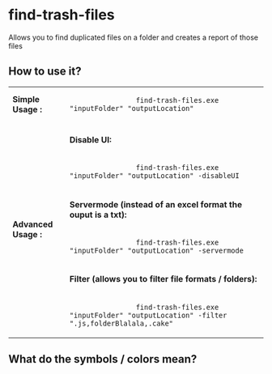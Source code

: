 # find-trash-files
Allows you to find duplicated files on a folder and creates a report of those files

<h2> How to use it? </h2>

<table>
    <tbody>
        <tr>
        <td>
            <b>Simple Usage :</b>
        </td>
        <td>
            <code>
                find-trash-files.exe "inputFolder" "outputLocation"
            </code>
        </td>
        </tr>
        <tr>
        <td>
            <b>Advanced Usage :</b>
        </td>
        <td>
            <h4>Disable UI:</h4>
            <code>
                find-trash-files.exe "inputFolder" "outputLocation" -disableUI
            </code>
            <h4>Servermode (instead of an excel format the ouput is a txt):</h4>
            <code>
                find-trash-files.exe "inputFolder" "outputLocation" -servermode
            </code>
            <h4>Filter (allows you to filter file formats / folders):</h4>
            <code>
                find-trash-files.exe "inputFolder" "outputLocation" -filter ".js,folderBlalala,.cake"
            </code>
        </td>
        </tr>
    </tbody>
</table>

<h2> What do the symbols / colors mean? </h2>
